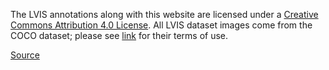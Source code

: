 The LVIS annotations along with this website are licensed under a [Creative Commons Attribution 4.0 License](https://creativecommons.org/licenses/by/4.0/). All LVIS dataset images come from the COCO dataset; please see [link](http://cocodataset.org/#termsofuse) for their terms of use.

[Source](https://www.lvisdataset.org/dataset#license)